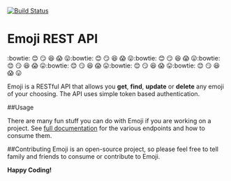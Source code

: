 [![Build Status](https://travis-ci.org/andela-fokosun/Checkpoint3.svg)](https://travis-ci.org/andela-fokosun/Checkpoint3)

# Emoji REST API
:bowtie: :blush: :smirk: :satisfied: :scream: :stuck_out_tongue::bowtie: :blush: :smirk: :satisfied: :scream: :stuck_out_tongue::bowtie: :blush: :smirk: :satisfied: :scream: :stuck_out_tongue::bowtie: :blush: :smirk: :satisfied: :scream: :stuck_out_tongue::bowtie: :blush: :smirk: :satisfied: :scream: :stuck_out_tongue::bowtie: :blush: :smirk: :satisfied: :scream: :stuck_out_tongue::bowtie: :blush: :smirk: :satisfied: :scream: :stuck_out_tongue:

Emoji is a RESTful API that allows you **get**, **find**, **update** or **delete** any emoji of your choosing. The API uses simple token based authentication.

##Usage

There are many fun stuff you can do with Emoji if you are working on a project. See [full documentation](http://emojisfordevs.herokuapps.com) for the various endpoints and how to consume them.

##Contributing
Emoji is an open-source project, so please feel free to tell family and friends to consume or contribute to Emoji.

**Happy Coding!**
